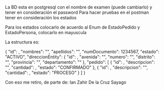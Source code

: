 La BD esta en postgresql con el nombre de examen (puede cambiarlo) y tener en consideración el password 
Para hacer pruebas en el postman tener en consideración los estados

Para los estados colocarlo de acuerdo
al Enum de EstadoPedido y EstadoPersona, colocarlo en mayuscula

La estructura es:

{
"id": ,
"nombres": "",
"apellidos": "",
"numDocumento": 1234567,
"estado": "ACTIVO",
"direccionEntity": {
"id": ,
"avenida": "",
"numero": "",
"distrito": "",
"provincia": "",
"departamento": ""
},
"pedido": [
{
"id": ,
"descripcion": "",
"cantidad": ,
"estado": "CONFIRMADO"
},
{
"id": ,
"descripcion": "",
"cantidad": ,
"estado": "PROCESO"
}
]
}

Con eso me retiro, de parte de:
Ian Zahir De la Cruz Sayago